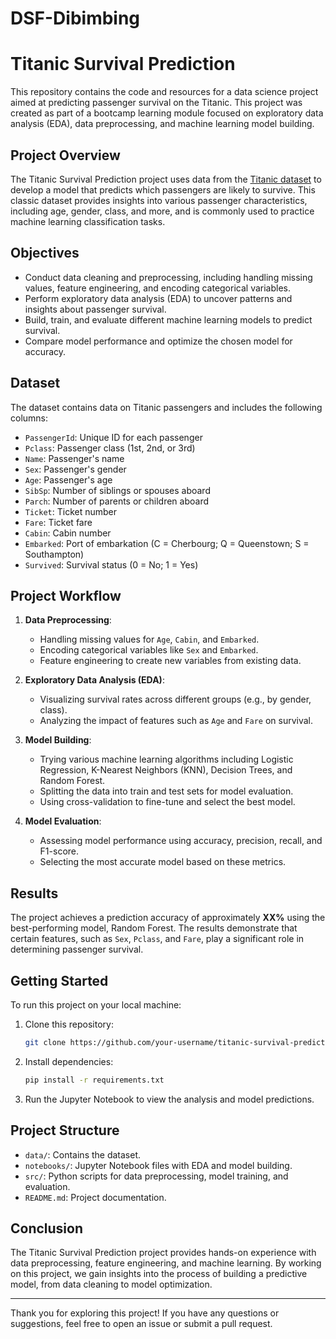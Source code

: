 # DSF-Dibimbing
# Titanic Survival Prediction

This repository contains the code and resources for a data science project aimed at predicting passenger survival on the Titanic. This project was created as part of a bootcamp learning module focused on exploratory data analysis (EDA), data preprocessing, and machine learning model building.

## Project Overview

The Titanic Survival Prediction project uses data from the [Titanic dataset](https://www.kaggle.com/c/titanic) to develop a model that predicts which passengers are likely to survive. This classic dataset provides insights into various passenger characteristics, including age, gender, class, and more, and is commonly used to practice machine learning classification tasks.

## Objectives

- Conduct data cleaning and preprocessing, including handling missing values, feature engineering, and encoding categorical variables.
- Perform exploratory data analysis (EDA) to uncover patterns and insights about passenger survival.
- Build, train, and evaluate different machine learning models to predict survival.
- Compare model performance and optimize the chosen model for accuracy.

## Dataset

The dataset contains data on Titanic passengers and includes the following columns:

- `PassengerId`: Unique ID for each passenger
- `Pclass`: Passenger class (1st, 2nd, or 3rd)
- `Name`: Passenger's name
- `Sex`: Passenger's gender
- `Age`: Passenger's age
- `SibSp`: Number of siblings or spouses aboard
- `Parch`: Number of parents or children aboard
- `Ticket`: Ticket number
- `Fare`: Ticket fare
- `Cabin`: Cabin number
- `Embarked`: Port of embarkation (C = Cherbourg; Q = Queenstown; S = Southampton)
- `Survived`: Survival status (0 = No; 1 = Yes)

## Project Workflow

1. **Data Preprocessing**: 
    - Handling missing values for `Age`, `Cabin`, and `Embarked`.
    - Encoding categorical variables like `Sex` and `Embarked`.
    - Feature engineering to create new variables from existing data.

2. **Exploratory Data Analysis (EDA)**:
    - Visualizing survival rates across different groups (e.g., by gender, class).
    - Analyzing the impact of features such as `Age` and `Fare` on survival.

3. **Model Building**:
    - Trying various machine learning algorithms including Logistic Regression, K-Nearest Neighbors (KNN), Decision Trees, and Random Forest.
    - Splitting the data into train and test sets for model evaluation.
    - Using cross-validation to fine-tune and select the best model.

4. **Model Evaluation**:
    - Assessing model performance using accuracy, precision, recall, and F1-score.
    - Selecting the most accurate model based on these metrics.

## Results

The project achieves a prediction accuracy of approximately **XX%** using the best-performing model, Random Forest. The results demonstrate that certain features, such as `Sex`, `Pclass`, and `Fare`, play a significant role in determining passenger survival.

## Getting Started

To run this project on your local machine:

1. Clone this repository:
    ```bash
    git clone https://github.com/your-username/titanic-survival-prediction.git
    ```

2. Install dependencies:
    ```bash
    pip install -r requirements.txt
    ```

3. Run the Jupyter Notebook to view the analysis and model predictions.

## Project Structure

- `data/`: Contains the dataset.
- `notebooks/`: Jupyter Notebook files with EDA and model building.
- `src/`: Python scripts for data preprocessing, model training, and evaluation.
- `README.md`: Project documentation.

## Conclusion

The Titanic Survival Prediction project provides hands-on experience with data preprocessing, feature engineering, and machine learning. By working on this project, we gain insights into the process of building a predictive model, from data cleaning to model optimization.

---

Thank you for exploring this project! If you have any questions or suggestions, feel free to open an issue or submit a pull request.
